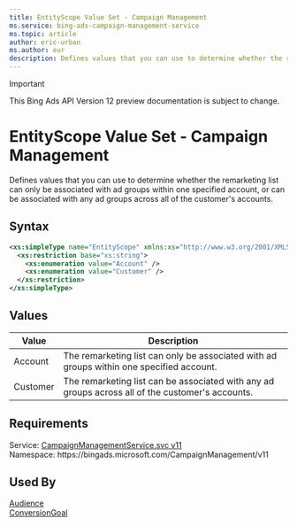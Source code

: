 ```yaml
---
title: EntityScope Value Set - Campaign Management
ms.service: bing-ads-campaign-management-service
ms.topic: article
author: eric-urban
ms.author: eur
description: Defines values that you can use to determine whether the remarketing list can only be associated with ad groups within one specified account, or can be associated with any ad groups across all of the customer's accounts.
---
```

> [!IMPORTANT]
> This Bing Ads API Version 12 preview documentation is subject to change.
# EntityScope Value Set - Campaign Management
Defines values that you can use to determine whether the remarketing list can only be associated with ad groups within one specified account, or can be associated with any ad groups across all of the customer's accounts.

## Syntax
```xml
<xs:simpleType name="EntityScope" xmlns:xs="http://www.w3.org/2001/XMLSchema">
  <xs:restriction base="xs:string">
    <xs:enumeration value="Account" />
    <xs:enumeration value="Customer" />
  </xs:restriction>
</xs:simpleType>
```

## <a name="values"></a>Values

|Value|Description|
|-----------|---------------|
|<a name="account"></a>Account|The remarketing list can only be associated with ad groups within one specified account.|
|<a name="customer"></a>Customer|The remarketing list can be associated with any ad groups across all of the customer's accounts.|

## Requirements
Service: [CampaignManagementService.svc v11](https://campaign.api.bingads.microsoft.com/Api/Advertiser/CampaignManagement/v11/CampaignManagementService.svc)  
Namespace: https\://bingads.microsoft.com/CampaignManagement/v11  

## Used By
[Audience](audience.md)  
[ConversionGoal](conversiongoal.md)  
